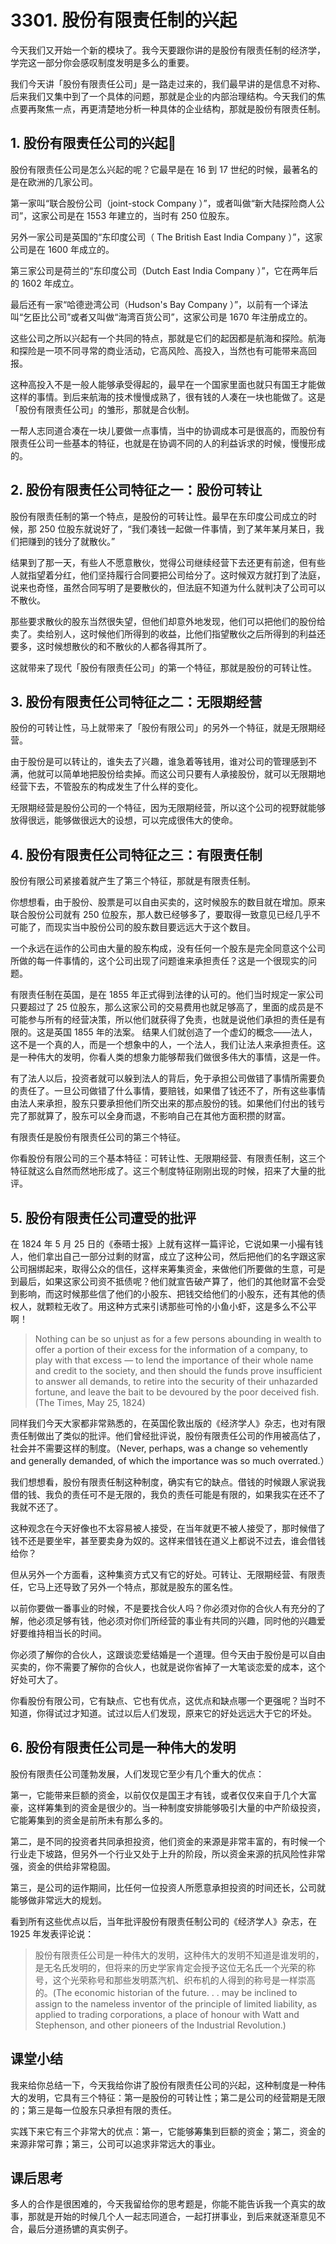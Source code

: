 # 3301. 股份有限责任制的兴起
今天我们又开始一个新的模块了。我今天要跟你讲的是股份有限责任制的经济学，学完这一部分你会感叹制度发明是多么的重要。

我们今天讲「股份有限责任公司」是一路走过来的，我们最早讲的是信息不对称、后来我们又集中到了一个具体的问题，那就是企业的内部治理结构。今天我们的焦点要再聚焦一点，再更清楚地分析一种具体的企业结构，那就是股份有限责任制。

## 1. 股份有限责任公司的兴起
股份有限责任公司是怎么兴起的呢？它最早是在 16 到 17 世纪的时候，最著名的是在欧洲的几家公司。

第一家叫“联合股份公司（joint-stock Company ）”，或者叫做“新大陆探险商人公司”，这家公司是在 1553 年建立的，当时有 250 位股东。

另外一家公司是英国的“东印度公司（ The British East India Company ）”，这家公司是在 1600 年成立的。

第三家公司是荷兰的“东印度公司（Dutch East India Company ）”，它在两年后的 1602 年成立。

最后还有一家“哈德逊湾公司（Hudson's Bay Company ）”，以前有一个译法叫“乞臣比公司”或者又叫做“海湾百货公司”，这家公司是 1670 年注册成立的。

这些公司之所以兴起有一个共同的特点，那就是它们的起因都是航海和探险。航海和探险是一项不同寻常的商业活动，它高风险、高投入，当然也有可能带来高回报。

这种高投入不是一般人能够承受得起的，最早在一个国家里面也就只有国王才能做这样的事情。到后来航海的技术慢慢成熟了，很有钱的人凑在一块也能做了。这是「股份有限责任公司」的雏形，那就是合伙制。

一帮人志同道合凑在一块儿要做一点事情，当中的协调成本可是很高的，而股份有限责任公司一些基本的特征，也就是在协调不同的人的利益诉求的时候，慢慢形成的。

## 2. 股份有限责任公司特征之一：股份可转让
股份有限责任制的第一个特点，是股份的可转让性。最早在东印度公司成立的时候，那 250 位股东就说好了，“我们凑钱一起做一件事情，到了某年某月某日，我们把赚到的钱分了就散伙。”

结果到了那一天，有些人不愿意散伙，觉得公司继续经营下去还更有前途，但有些人就指望着分红，他们坚持履行合同要把公司给分了。这时候双方就打到了法庭，说来也奇怪，虽然合同写明了是要散伙的，但法庭不知道为什么就判决了公司可以不散伙。

那些要求散伙的股东当然很失望，但他们却意外地发现，他们可以把他们的股份给卖了。卖给别人，这时候他们所得到的收益，比他们指望散伙之后所得到的利益还要多，这时候想散伙的和不散伙的人都各得其所了。

这就带来了现代「股份有限责任公司」的第一个特征，那就是股份的可转让性。

## 3. 股份有限责任公司特征之二：无限期经营
股份的可转让性，马上就带来了「股份有限公司」的另外一个特征，就是无限期经营。

由于股份是可以转让的，谁失去了兴趣，谁急着等钱用，谁对公司的管理感到不满，他就可以简单地把股份给卖掉。而这公司只要有人承接股份，就可以无限期地经营下去，不管股东的构成发生了什么样的变化。

无限期经营是股份公司的一个特征，因为无限期经营，所以这个公司的视野就能够放得很远，能够做很远大的设想，可以完成很伟大的使命。

## 4. 股份有限责任公司特征之三：有限责任制
股份有限公司紧接着就产生了第三个特征，那就是有限责任制。

你想想看，由于股份、股票是可以自由买卖的，这时候股东的数目就在增加。原来联合股份公司就有 250 位股东，那人数已经够多了，要取得一致意见已经几乎不可能了，而现实当中股份公司的股东数目要远远大于这个数目。

一个永远在运作的公司由大量的股东构成，没有任何一个股东是完全同意这个公司所做的每一件事情的，这个公司出现了问题谁来承担责任？这是一个很现实的问题。

有限责任制在英国，是在 1855 年正式得到法律的认可的。他们当时规定一家公司只要超过了 25 位股东，那么这家公司的交易费用也就足够高了，里面的成员是不可能参与所有的经营决策，所以他们就获得了免责，也就是说他们承担的责任是有限的。这是英国 1855 年的法案。
结果人们就创造了一个虚幻的概念——法人，这不是一个真的人，而是一个想象中的人，一个法人，我们让法人来承担责任。这是一种伟大的发明，你看人类的想象力能够帮我们做很多伟大的事情，这是一件。

有了法人以后，投资者就可以躲到法人的背后，免于承担公司做错了事情所需要负的责任了。一旦公司做错了什么事情，要赔钱，如果借了钱还不了，所有这些事情由法人来承担，股东只要承担他们所交出来的那点股份的钱。如果他们付出的钱亏完了那就算了，股东可以全身而退，不影响自己在其他方面积攒的财富。

有限责任是股份有限责任公司的第三个特征。

你看股份有限公司的三个基本特征：可转让性、无限期经营、有限责任制，这三个特征就这么自然而然地形成了。这三个制度特征刚刚出现的时候，招来了大量的批评。

## 5. 股份有限责任公司遭受的批评
在 1824 年 5 月 25 日的《泰晤士报》上就有这样一篇评论，它说如果一小撮有钱人，他们拿出自己一部分过剩的财富，成立了这种公司，然后把他们的名字跟这家公司捆绑起来，取得公众的信任，这样来筹集资金，来做他们所要做的生意，可是到最后，如果这家公司资不抵债呢？他们就宣告破产算了，他们的其他财富不会受到影响，而这时候那些信了他们的小股东、把钱交给他们的小股东，还有其他的债权人，就颗粒无收了。用这种方式来引诱那些可怜的小鱼小虾，这是多么不公平啊！ 

> Nothing can be so unjust as for a few persons abounding in wealth to offer a portion of their excess for the information of a company, to play with that excess — to lend the importance of their whole name and credit to the society, and then should the funds prove insufficient to answer all demands, to retire into the security of their unhazarded fortune, and leave the bait to be devoured by the poor deceived fish. (The Times, May 25, 1824)

同样我们今天大家都非常熟悉的，在英国伦敦出版的《经济学人》杂志，也对有限责任制做出了类似的批评。他们曾经批评说，股份有限责任公司的作用被高估了，社会并不需要这样的制度。（Never, perhaps, was a change so vehemently and generally demanded, of which the importance was so much overrated.）

我们想想看，股份有限责任制这种制度，确实有它的缺点。借钱的时候跟人家说我借的钱、我负的责任可不是无限的，我负的责任可能是有限的，如果我实在还不了我就不还了。

这种观念在今天好像也不太容易被人接受，在当年就更不被人接受了，那时候借了钱不还是要坐牢，甚至要卖身为奴的。这样来借钱在道义上都说不过去，谁会借钱给你？

但从另外一个方面看，这种集资方式又有它的好处。可转让、无限期经营、有限责任，它马上还导致了另外一个特点，那就是股东的匿名性。

以前你要做一番事业的时候，不是要找合伙人吗？你必须对你的合伙人有充分的了解，他必须足够有钱，他必须对你们所经营的事业有共同的兴趣，同时他的兴趣爱好要维持相当长的时间。

你必须了解你的合伙人，这跟谈恋爱结婚是一个道理。但今天由于股份是可以自由买卖的，你不需要了解你的合伙人，也就是说你省掉了一大笔谈恋爱的成本，这个好处可大了。

你看股份有限公司，它有缺点、它也有优点，这优点和缺点哪一个更强呢？当时不知道，你得试过才知道。试过以后人们发现，原来它的好处远远大于它的坏处。

## 6. 股份有限责任公司是一种伟大的发明
股份有限责任公司蓬勃发展，人们发现它至少有几个重大的优点：

第一，它能带来巨额的资金，以前仅仅是国王才有钱，或者仅仅来自于几个大富豪，这样筹集到的资金是很少的。当一种制度安排能够吸引大量的中产阶级投资，它能筹集到的资金是前所未有那么多的。

第二，是不同的投资者共同承担投资，他们资金的来源是非常丰富的，有时候一个行业走下坡路，但另外一个行业又处于上升的阶段，所以资金来源的抗风险性非常强，资金的供给非常稳固。

第三，是公司的运作期间，比任何一位投资人所愿意承担投资的时间还长，公司就能够做非常远大的规划。

看到所有这些优点以后，当年批评股份有限责任制公司的《经济学人》杂志，在 1925 年发表评论说：

> 股份有限责任公司是一种伟大的发明，这种伟大的发明不知道是谁发明的，是无名氏发明的，但将来的历史学家肯定会授予这位无名氏一个光荣的称号，这个光荣称号和那些发明蒸汽机、织布机的人得到的称号是一样崇高的。(The economic historian of the future. . . may be inclined to assign to the nameless inventor of the principle of limited liability, as applied to trading corporations, a place of honour with Watt and Stephenson, and other pioneers of the Industrial Revolution.)

## 课堂小结
我来给你总结一下，今天我给你讲了股份有限责任公司的兴起，这种制度是一种伟大的发明，它具有三个特征：第一是股份的可转让性；第二是公司的经营期是无限的；第三是每一位股东只承担有限的责任。

实践下来它有三个非常大的优点：第一，它能够筹集到巨额的资金；第二，资金的来源非常可靠；第三，公司可以追求非常远大的事业。
## 课后思考
多人的合作是很困难的，今天我留给你的思考题是，你能不能告诉我一个真实的故事，那就是开始的时候几个人一起志同道合，一起打拼事业，到后来就逐渐意见不合，最后分道扬镳的真实例子。